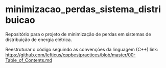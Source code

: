 # minimizacao_perdas_sistema_distribuicao
Repositório para o projeto de minimização de perdas em sistemas de distribuição de energia elétrica.

Reestruturar o código seguindo as convenções da linguagem (C++)
link: https://github.com/lefticus/cppbestpractices/blob/master/00-Table_of_Contents.md

